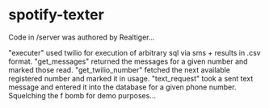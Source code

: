 spotify-texter
==============

Code in /server was authored by Realtiger...

"executer" used twilio for execution of arbitrary sql via sms + results in .csv format.
"get_messages" returned the messages for a given number and marked those read.
"get_twilio_number" fetched the next available registered number and marked it in usage.
"text_request" took a sent text message and entered it into the database for a given phone number. Squelching the f bomb for demo purposes...
